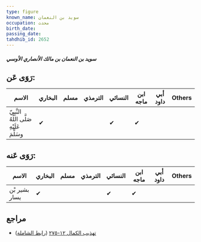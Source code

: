 ```yaml
---
type: figure
known_name: سويد بن النعمان
occupation: محدث
birth_date:
passing_date:
tahdhib_id: 2652
---
```

##### سويد بن النعمان بن مالك الأنصاري الأوسي

## رَوَى عَن:
| الاسم                                      | البخاري | مسلم | الترمذي | النسائي | ابن ماجه | أبي داود | Others |
| ------------------------------------------ | ------- | ---- | ------- | ------- | -------- | -------- | ------ |
| النَّبِيّ صَلَّى اللَّهُ عَلَيْهِ وسَلَّمَ | ✔       |      |         | ✔       | ✔        |          |        |
## رَوَى عَنه:
| الاسم         | البخاري | مسلم | الترمذي | النسائي | ابن ماجه | أبي داود | Others |
| ------------- | ------- | ---- | ------- | ------- | -------- | -------- | ------ |
| بشير بْن يسار | ✔       |      |         | ✔       | ✔        |          |        |
## مراجع
- [تهذيب الكمال ١٢-٢٧٥](obsidian://open?vault=Tahdhib-al-Kamal&file=Figures/٢٦٥٢-سويد%20بن%20النعمان%20بن%20مالك%20الأنصاري%20الأوسي) ([رابط الشاملة](https://shamela.ws/book/3722/6048))